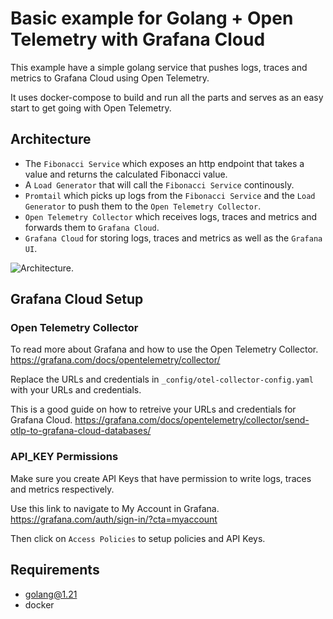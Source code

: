 # Basic example for Golang + Open Telemetry with Grafana Cloud

This example have a simple golang service that pushes logs, traces and metrics to Grafana Cloud using Open Telemetry.

It uses docker-compose to build and run all the parts and serves as an easy start to get going with Open Telemetry.


## Architecture
- The `Fibonacci Service` which exposes an http endpoint that takes a value and returns the calculated Fibonacci value.
- A `Load Generator` that will call the `Fibonacci Service` continously.
- `Promtail` which picks up logs from the `Fibonacci Service` and the `Load Generator` to push them to the `Open Telemetry Collector`.
- `Open Telemetry Collector` which receives logs, traces and metrics and forwards them to `Grafana Cloud`.
- `Grafana Cloud` for storing logs, traces and metrics as well as the `Grafana UI`.

![Architecture](https://www.planttext.com/api/plantuml/png/VLFBRi8m4BpdAxQSGAtK2yUgGaIK2nLLeUV8THPguKVaE2sewhzt0uvZ824NhxqpivDnCYaTiwvIChaJciigHtXAnu_fE4kDTanejCz9CjCERM55YTdKL3fdzZ34FLE5n0SOJ5afEFWzR8o5kP5CR-4UbWLgMAD4XSuUu4UuBvXRjc6QGIfDbGz6y9i0FQj3wL2ryYNQRy6n9FsLBmEsUOB5eJGidoDLp1bBb0Nj8HmCHZsqZVWqcd4kYFBIrE3dzR6osTuDkP4I-MdOSZrRKDiVtAGLrYZQIcAz-TBZ_vBE6BQdi8vP4Qaxk-ivqkp4COQTYFoSOvHGehR_Mg-zA79J64AjwxKNvMss3i_VwXtbvHN5qNjm7pJEsaDhLAJGWMXWsKSHfNxvdRHovxWET_N85d0nCI2YSty74JrgDk5tTvlGO-KGyRLkQ7MeXbwaIRSoGPtJN_yF "").


## Grafana Cloud Setup

### Open Telemetry Collector
To read more about Grafana and how to use the Open Telemetry Collector.
https://grafana.com/docs/opentelemetry/collector/

Replace the URLs and credentials in `_config/otel-collector-config.yaml` with your URLs and credentials.

This is a good guide on how to retreive your URLs and credentials for Grafana Cloud.
https://grafana.com/docs/opentelemetry/collector/send-otlp-to-grafana-cloud-databases/


### API_KEY Permissions
Make sure you create API Keys that have permission to write logs, traces and metrics respectively.

Use this link to navigate to My Account in Grafana.
https://grafana.com/auth/sign-in/?cta=myaccount

Then click on `Access Policies` to setup policies and API Keys.


## Requirements
- golang@1.21
- docker
